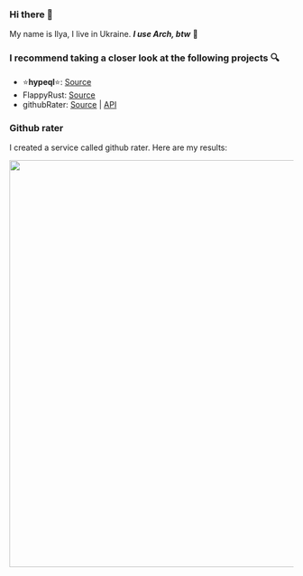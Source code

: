 ### Hi there 👋
My name is Ilya, I live in Ukraine. ***I use Arch, btw*** 🫣
### I recommend taking a closer look at the following projects 🔍
- ⭐**hypeql**⭐: [Source](https://github.com/dadencukillia/hypeql)
- FlappyRust: [Source](https://github.com/dadencukillia/flappy_rust)
- githubRater: [Source](https://github.com/dadencukillia/githubRater) | [API](http://ec2-16-170-205-215.eu-north-1.compute.amazonaws.com/)

### Github rater
I created a service called github rater. Here are my results:
<p align="center"><img width="720" src="http://ec2-16-170-205-215.eu-north-1.compute.amazonaws.com/dadencukillia"></p>
